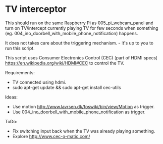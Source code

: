 TV interceptor
============

This should run on the same Raspberry Pi as 005_pi_webcam_panel and turn on TV/intercept currently playing TV
for few seconds when something (eg. 004_ino_doorbell_with_mobile_phone_notification) happens.

It does not takes care about the triggering mechanism. - It's up to you to run this script.

This script uses Consumer Electronics Control (CEC) (part of HDMI specs) https://en.wikipedia.org/wiki/HDMI#CEC 
to control the TV.

Requirements:
* TV connected using hdmi.
* sudo apt-get update && sudo apt-get install cec-utils

Ideas:
* Use motion http://www.lavrsen.dk/foswiki/bin/view/Motion as trigger.
* Use 004_ino_doorbell_with_mobile_phone_notification as trigger.

ToDo:
* Fix switching input back when the TV was already playing something.
* Explore http://www.cec-o-matic.com/
